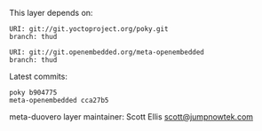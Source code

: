 This layer depends on:

    URI: git://git.yoctoproject.org/poky.git
    branch: thud

    URI: git://git.openembedded.org/meta-openembedded
    branch: thud

Latest commits:

    poky b904775
    meta-openembedded cca27b5

meta-duovero layer maintainer: Scott Ellis <scott@jumpnowtek.com>
